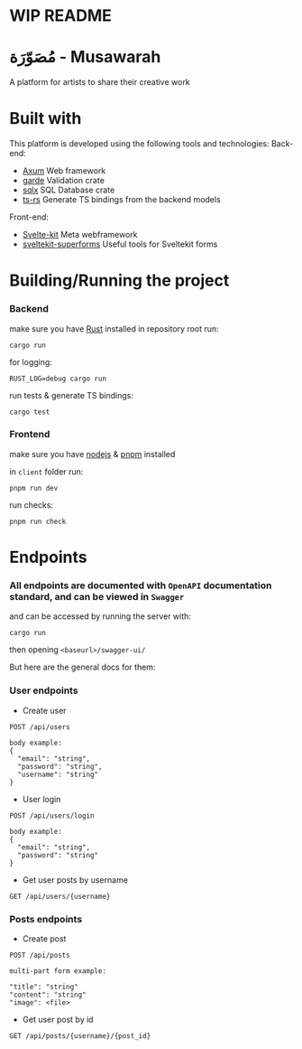 
# WIP README

# مُصَوّرَة - Musawarah

A platform for artists to share their creative work

# Built with
This platform is developed using the following tools and technologies:
Back-end:

- [Axum](https://github.com/tokio-rs/axum) Web framework
- [garde](https://github.com/jprochazk/garde) Validation crate
- [sqlx](https://github.com/launchbadge/sqlx) SQL Database crate
- [ts-rs](https://github.com/Aleph-Alpha/ts-rs) Generate TS bindings from the backend models

Front-end:

- [Svelte-kit](https://kit.svelte.dev/) Meta webframework
- [sveltekit-superforms](https://github.com/ciscoheat/sveltekit-superforms) Useful tools for Sveltekit forms

# Building/Running the project
### Backend
make sure you have [Rust](https://www.rust-lang.org/) installed
in repository root run:
```
cargo run
```
for logging:
```
RUST_LOG=debug cargo run
```
run tests & generate TS bindings:
```
cargo test
```

### Frontend
make sure you have [nodejs](https://nodejs.org/en) & [pnpm](https://pnpm.io/) installed

in `client` folder run:
```
pnpm run dev
```
run checks:
```
pnpm run check
```

# Endpoints
### All endpoints are documented with ``OpenAPI`` documentation standard, and can be viewed in ``Swagger``

and can be accessed by running the server with:
```
cargo run
```
then opening ``<baseurl>/swagger-ui/``


But here are the general docs for them:


### User endpoints

- Create user
```
POST /api/users

body example:
{
  "email": "string",
  "password": "string",
  "username": "string"
}
```


- User login
```
POST /api/users/login

body example:
{
  "email": "string",
  "password": "string"
}
```


- Get user posts by username
```
GET /api/users/{username}
```


### Posts endpoints

- Create post
```
POST /api/posts

multi-part form example:

"title": "string"
"content": "string"
"image": <file>
```


- Get user post by id
```
GET /api/posts/{username}/{post_id}
```
